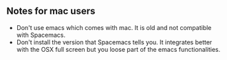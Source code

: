 ## Notes for mac users

 * Don't use emacs which comes with mac. It is old and not compatible with
   Spacemacs.
 * Don't install the version that Spacemacs tells you. It integrates better with
   the OSX full screen but you loose part of the emacs functionalities.

